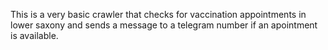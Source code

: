 This is a very basic crawler that checks for vaccination appointments in lower saxony and sends a message to a telegram number if an apointment is available.
